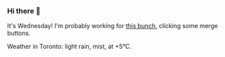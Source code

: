 ### Hi there :wave:

It's Wednesday! I'm probably working for [this bunch](https://github.com/kohofinancial), clicking some merge buttons.

Weather in Toronto: light rain, mist, at +5°C.
